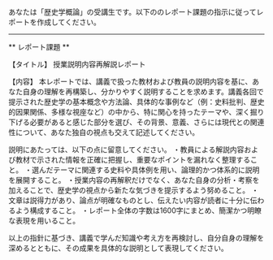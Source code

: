 あなたは「歴史学概論」の受講生です。以下ののレポート課題の指示に従ってレポートを作成してください。

---------------------------------------
** レポート課題 **

【タイトル】
授業説明内容再解説レポート

【内容】
本レポートでは、講義で扱った教材および教員の説明内容を基に、あなた自身の理解を再構築し、分かりやすく説明することを求めます。講義各回で提示された歴史学の基本概念や方法論、具体的な事例など（例：史料批判、歴史的因果関係、多様な視座など）の中から、特に関心を持ったテーマや、深く掘り下げる必要があると感じた部分を選び、その背景、意義、さらには現代との関連性について、あなた独自の視点も交えて記述してください。

説明にあたっては、以下の点に留意してください。
・教員による解説内容および教材で示された情報を正確に把握し、重要なポイントを漏れなく整理すること。
・選んだテーマに関連する史料や具体例を用い、論理的かつ体系的に説明を展開すること。
・授業内容の再解釈だけでなく、あなた自身の分析・考察を加えることで、歴史学の視点から新たな気づきを提示するよう努めること。
・文章は説得力があり、論点が明確なものとし、伝えたい内容が読者に十分に伝わるよう構成すること。
・レポート全体の字数は1600字にまとめ、簡潔かつ明瞭な表現を用いること。

以上の指針に基づき、講義で学んだ知識や考え方を再検討し、自分自身の理解を深めるとともに、その成果を具体的な説明として表現してください。